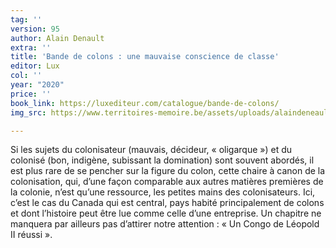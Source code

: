 ```yaml
---
tag: ''
version: 95
author: Alain Denault
extra: ''
title: 'Bande de colons : une mauvaise conscience de classe'
editor: Lux
col: ''
year: "2020"
price: ''
book_link: https://luxediteur.com/catalogue/bande-de-colons/
img_src: https://www.territoires-memoire.be/assets/uploads/alaindeneaultbandedecolons.jpg

---
```

Si les sujets du colonisateur (mauvais, décideur, « oligarque ») et du colonisé (bon, indigène, subissant la domination) sont souvent abordés, il est plus rare de se pencher sur la figure du colon, cette chaire à canon de la colonisation, qui, d’une façon comparable aux autres matières premières de la colonie, n’est qu’une ressource, les petites mains des colonisateurs. Ici, c’est le cas du Canada qui est central, pays habité principalement de colons et dont l’histoire peut être lue comme celle d’une entreprise. Un chapitre ne manquera par ailleurs pas d’attirer notre attention : « Un Congo de Léopold II réussi ».